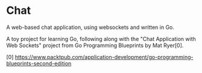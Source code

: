 # Chat

A web-based chat application, using websockets and written in Go.

A toy project for learning Go, following along with the "Chat Application with Web Sockets" project from Go Programming Blueprints by Mat Ryer[0].



[0] https://www.packtpub.com/application-development/go-programming-blueprints-second-edition
